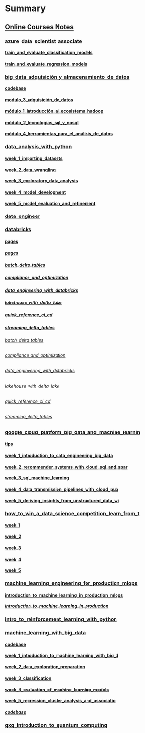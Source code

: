 # Summary

## [Online Courses Notes](online_courses_notes/online_courses_notes.md)

### [azure_data_scientist_associate](online_courses_notes/azure_data_scientist_associate.md)

#### [train_and_evaluate_classification_models](online_courses_notes/azure_data_scientist_associate/train_and_evaluate_classification_models.md)

#### [train_and_evaluate_regression_models](online_courses_notes/azure_data_scientist_associate/train_and_evaluate_regression_models.md)

### [big_data_adquisición_y_almacenamiento_de_datos](online_courses_notes/big_data_adquisición_y_almacenamiento_de_datos.md)

#### [codebase](online_courses_notes/big_data_adquisición_y_almacenamiento_de_datos/codebase.md)

#### [modulo_3_adquisición_de_datos](online_courses_notes/big_data_adquisición_y_almacenamiento_de_datos/modulo_3_adquisición_de_datos.md)

#### [módulo_1_introducción_al_ecosistema_hadoop](online_courses_notes/big_data_adquisición_y_almacenamiento_de_datos/módulo_1_introducción_al_ecosistema_hadoop.md)

#### [módulo_2_tecnologías_sql_y_nosql](online_courses_notes/big_data_adquisición_y_almacenamiento_de_datos/módulo_2_tecnologías_sql_y_nosql.md)

#### [módulo_4_herramientas_para_el_análisis_de_datos](online_courses_notes/big_data_adquisición_y_almacenamiento_de_datos/módulo_4_herramientas_para_el_análisis_de_datos.md)

### [data_analysis_with_python](online_courses_notes/data_analysis_with_python.md)

#### [week_1_importing_datasets](online_courses_notes/data_analysis_with_python/week_1_importing_datasets.md)

#### [week_2_data_wrangling](online_courses_notes/data_analysis_with_python/week_2_data_wrangling.md)

#### [week_3_exploratory_data_analysis](online_courses_notes/data_analysis_with_python/week_3_exploratory_data_analysis.md)

#### [week_4_model_development](online_courses_notes/data_analysis_with_python/week_4_model_development.md)

#### [week_5_model_evaluation_and_refinement](online_courses_notes/data_analysis_with_python/week_5_model_evaluation_and_refinement.md)

### [data_engineer](online_courses_notes/data_engineer.md)

### [databricks](online_courses_notes/databricks.md)

#### [pages](online_courses_notes/databricks/pages.md)

##### [pages](online_courses_notes/databricks/pages/pages.md)

##### [batch_delta_tables](online_courses_notes/databricks/pages/batch_delta_tables.md)

##### [compliance_and_optimization](online_courses_notes/databricks/pages/compliance_and_optimization.md)

##### [data_engineering_with_databricks](online_courses_notes/databricks/pages/data_engineering_with_databricks.md)

##### [lakehouse_with_delta_lake](online_courses_notes/databricks/pages/lakehouse_with_delta_lake.md)

##### [quick_reference_ci_cd](online_courses_notes/databricks/pages/quick_reference_ci_cd.md)

##### [streaming_delta_tables](online_courses_notes/databricks/pages/streaming_delta_tables.md)

###### [batch_delta_tables](online_courses_notes/databricks/pages/batch_delta_tables/batch_delta_tables.md)

###### [compliance_and_optimization](online_courses_notes/databricks/pages/compliance_and_optimization/compliance_and_optimization.md)

###### [data_engineering_with_databricks](online_courses_notes/databricks/pages/data_engineering_with_databricks/data_engineering_with_databricks.md)

###### [lakehouse_with_delta_lake](online_courses_notes/databricks/pages/lakehouse_with_delta_lake/lakehouse_with_delta_lake.md)

###### [quick_reference_ci_cd](online_courses_notes/databricks/pages/quick_reference_ci_cd/quick_reference_ci_cd.md)

###### [streaming_delta_tables](online_courses_notes/databricks/pages/streaming_delta_tables/streaming_delta_tables.md)

### [google_cloud_platform_big_data_and_machine_learnin](online_courses_notes/google_cloud_platform_big_data_and_machine_learnin.md)

#### [tips](online_courses_notes/google_cloud_platform_big_data_and_machine_learnin/tips.md)

#### [week_1_introduction_to_data_engineering_big_data](online_courses_notes/google_cloud_platform_big_data_and_machine_learnin/week_1_introduction_to_data_engineering_big_data.md)

#### [week_2_recommender_systems_with_cloud_sql_and_spar](online_courses_notes/google_cloud_platform_big_data_and_machine_learnin/week_2_recommender_systems_with_cloud_sql_and_spar.md)

#### [week_3_sql_machine_learning](online_courses_notes/google_cloud_platform_big_data_and_machine_learnin/week_3_sql_machine_learning.md)

#### [week_4_data_transmission_pipelines_with_cloud_pub](online_courses_notes/google_cloud_platform_big_data_and_machine_learnin/week_4_data_transmission_pipelines_with_cloud_pub.md)

#### [week_5_deriving_insights_from_unstructured_data_wi](online_courses_notes/google_cloud_platform_big_data_and_machine_learnin/week_5_deriving_insights_from_unstructured_data_wi.md)

### [how_to_win_a_data_science_competition_learn_from_t](online_courses_notes/how_to_win_a_data_science_competition_learn_from_t.md)

#### [week_1](online_courses_notes/how_to_win_a_data_science_competition_learn_from_t/week_1.md)

#### [week_2](online_courses_notes/how_to_win_a_data_science_competition_learn_from_t/week_2.md)

#### [week_3](online_courses_notes/how_to_win_a_data_science_competition_learn_from_t/week_3.md)

#### [week_4](online_courses_notes/how_to_win_a_data_science_competition_learn_from_t/week_4.md)

#### [week_5](online_courses_notes/how_to_win_a_data_science_competition_learn_from_t/week_5.md)

### [machine_learning_engineering_for_production_mlops](online_courses_notes/machine_learning_engineering_for_production_mlops.md)

#### [introduction_to_machine_learning_in_production_mlops](online_courses_notes/machine_learning_engineering_for_production_mlops/introduction_to_machine_learning_in_production_mlops.md)

##### [introduction_to_machine_learning_in_production](online_courses_notes/machine_learning_engineering_for_production_mlops/introduction_to_machine_learning_in_production/introduction_to_machine_learning_in_production.md)

### [intro_to_reinforcement_learning_with_python](online_courses_notes/intro_to_reinforcement_learning_with_python.md)

### [machine_learning_with_big_data](online_courses_notes/machine_learning_with_big_data.md)

#### [codebase](online_courses_notes/machine_learning_with_big_data/codebase.md)

#### [week_1_introduction_to_machine_learning_with_big_d](online_courses_notes/machine_learning_with_big_data/week_1_introduction_to_machine_learning_with_big_d.md)

#### [week_2_data_exploration_preparation](online_courses_notes/machine_learning_with_big_data/week_2_data_exploration_preparation.md)

#### [week_3_classification](online_courses_notes/machine_learning_with_big_data/week_3_classification.md)

#### [week_4_evaluation_of_machine_learning_models](online_courses_notes/machine_learning_with_big_data/week_4_evaluation_of_machine_learning_models.md)

#### [week_5_regression_cluster_analysis_and_associatio](online_courses_notes/machine_learning_with_big_data/week_5_regression_cluster_analysis_and_associatio.md)

##### [codebase](online_courses_notes/machine_learning_with_big_data/codebase/codebase.md)

### [qxq_introduction_to_quantum_computing](online_courses_notes/qxq_introduction_to_quantum_computing.md)
